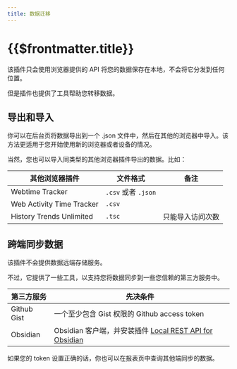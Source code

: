 ```yaml
---
title: 数据迁移
---
```


# {{$frontmatter.title}}

该插件只会使用浏览器提供的 API 将您的数据保存在本地，不会将它分发到任何位置。

但是插件也提供了工具帮助您转移数据。

## 导出和导入

你可以在后台页将数据导出到一个 .json 文件中，然后在其他的浏览器中导入。该方法更适用于您开始使用新的浏览器或者设备的情况。

当然，您也可以导入同类型的其他浏览器插件导出的数据。比如：

| 其他浏览器插件            | 文件格式            | 备注             |
| ------------------------- | ------------------- | ---------------- |
| Webtime Tracker           | `.csv` 或者 `.json` |                  |
| Web Activity Time Tracker | `.csv`              |                  |
| History Trends Unlimited  | `.tsc`              | 只能导入访问次数 |

## 跨端同步数据

该插件不会提供数据远端存储服务。

不过，它提供了一些工具，以支持您将数据同步到一些您信赖的第三方服务中。

| 第三方服务  | 先决条件                                                                                                             |
| ----------- | -------------------------------------------------------------------------------------------------------------------- |
| Github Gist | 一个至少包含 Gist 权限的 Github access token                                                                         |
| Obsidian    | Obsidian 客户端，并安装插件 [Local REST API for Obsidian](https://github.com/coddingtonbear/obsidian-local-rest-api) |

如果您的 token 设置正确的话，你也可以在报表页中查询其他端同步的数据。
